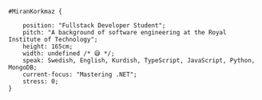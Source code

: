    #MiranKorkmaz {

        position: "Fullstack Developer Student";
        pitch: "A background of software engineering at the Royal Institute of Technology";
        height: 165cm;
        width: undefined /* 😅 */; 
        speak: Swedish, English, Kurdish, TypeScript, JavaScript, Python, MongoDB;
        current-focus: "Mastering .NET";
        stress: 0;
    }
